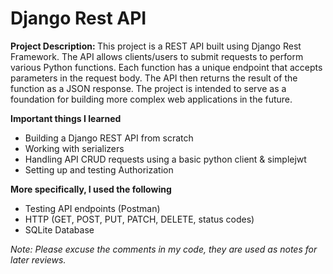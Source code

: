 # Django Rest API



<strong> Project Description: </strong> This project is a REST API built using Django Rest Framework. 
The API allows clients/users to submit requests to perform various Python functions. 
Each function has a unique endpoint that accepts parameters in the request body. 
The API then returns the result of the function as a JSON response. 
The project is intended to serve as a foundation for building more complex web applications in the future.

<strong> Important things I learned </strong>
<ul>
  <li>Building a Django REST API from scratch</li>
  <li>Working with serializers</li>
  <li>Handling API CRUD requests using a basic python client & simplejwt</li>
  <li>Setting up and testing Authorization</li>
</ul>

<strong> More specifically, I used the following </strong>
<ul>
  <li>Testing API endpoints (Postman)</li>
  <li>HTTP (GET, POST, PUT, PATCH, DELETE, status codes)</li>
  <li>SQLite Database</li>
</ul>

<i> Note: Please excuse the comments in my code, they are used as notes for later reviews. <i>
